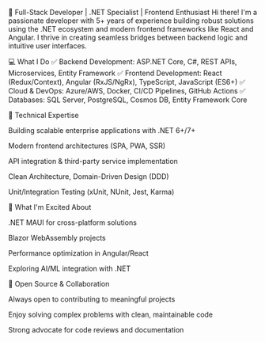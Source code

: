 🚀 Full-Stack Developer | .NET Specialist | Frontend Enthusiast
Hi there! I'm a passionate developer with 5+ years of experience building robust solutions using the .NET ecosystem and modern frontend frameworks like React and Angular. I thrive in creating seamless bridges between backend logic and intuitive user interfaces.

💻 What I Do
✅ Backend Development: ASP.NET Core, C#, REST APIs, Microservices, Entity Framework
✅ Frontend Development: React (Redux/Context), Angular (RxJS/NgRx), TypeScript, JavaScript (ES6+)
✅ Cloud & DevOps: Azure/AWS, Docker, CI/CD Pipelines, GitHub Actions
✅ Databases: SQL Server, PostgreSQL, Cosmos DB, Entity Framework Core

🔧 Technical Expertise

Building scalable enterprise applications with .NET 6+/7+

Modern frontend architectures (SPA, PWA, SSR)

API integration & third-party service implementation

Clean Architecture, Domain-Driven Design (DDD)

Unit/Integration Testing (xUnit, NUnit, Jest, Karma)

🚀 What I'm Excited About

.NET MAUI for cross-platform solutions

Blazor WebAssembly projects

Performance optimization in Angular/React

Exploring AI/ML integration with .NET

🌱 Open Source & Collaboration

Always open to contributing to meaningful projects

Enjoy solving complex problems with clean, maintainable code

Strong advocate for code reviews and documentation
